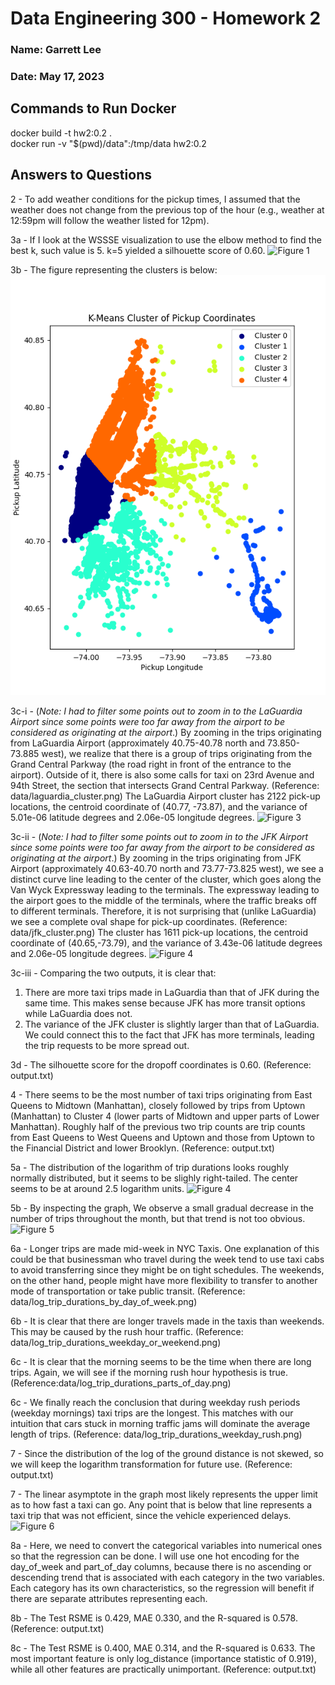 # Data Engineering 300 - Homework 2
### Name: Garrett Lee
### Date: May 17, 2023

## Commands to Run Docker
docker build -t hw2:0.2 . <br>
docker run -v "$(pwd)/data":/tmp/data hw2:0.2

## Answers to Questions
2 - To add weather conditions for the pickup times, I assumed that the weather does not change from the previous top of the hour (e.g., weather at 12:59pm will follow the weather listed for 12pm).

3a - If I look at the WSSSE visualization to use the elbow method to find the best k, such value is 5. k=5 yielded a silhouette score of 0.60. 
![Figure 1](FiguresFromPreviousOutput/k_means.png)

3b - The figure representing the clusters is below: 
![Figure 2](FiguresFromPreviousOutput/all_clusters.png)

3c-i - (*Note: I had to filter some points out to zoom in to the LaGuardia Airport since some points were too far away from the airport to be considered as originating at the airport*.) By zooming in the trips originating from LaGuardia Airport (approximately 40.75-40.78 north and 73.850-73.885 west), we realize that there is a group of trips originating from the Grand Central Parkway (the road right in front of the entrance to the airport). Outside of it, there is also some calls for taxi on 23rd Avenue and 94th Street, the section that intersects Grand Central Parkway. (Reference: data/laguardia_cluster.png) The LaGuardia Airport cluster has 2122 pick-up locations, the centroid coordinate of (40.77, -73.87), and the variance of 5.01e-06 latitude degrees and  2.06e-05 longitude degrees. 
![Figure 3](FiguresFromPreviousOutput/data/laguardia_cluster.png)

3c-ii - (*Note: I had to filter some points out to zoom in to the JFK Airport since some points were too far away from the airport to be considered as originating at the airport*.) By zooming in the trips originating from JFK Airport (approximately 40.63-40.70 north and 73.77-73.825 west), we see a distinct curve line leading to the center of the cluster, which goes along the Van Wyck Expressway leading to the terminals. The expressway leading to the airport goes to the middle of the terminals, where the traffic breaks off to different terminals. Therefore, it is not surprising that (unlike LaGuardia) we see a complete oval shape for pick-up coordinates. (Reference: data/jfk_cluster.png) The cluster has 1611 pick-up locations, the centroid coordinate of (40.65,-73.79), and the variance of 3.43e-06 latitude degrees and 2.06e-05 longitude degrees.
![Figure 4](FiguresFromPreviousOutput/data/jfk_cluster.png)

3c-iii - Comparing the two outputs, it is clear that:
1. There are more taxi trips made in LaGuardia than that of JFK during the same time. This makes sense because JFK has more transit options while LaGuardia does not. 
2. The variance of the JFK cluster is slightly larger than that of LaGuardia. We could connect this to the fact that JFK has more terminals, leading the trip requests to be more spread out.
 
3d - The silhouette score for the dropoff coordinates is 0.60. (Reference: output.txt)

4 - There seems to be the most number of taxi trips originating from East Queens to Midtown (Manhattan), closely followed by trips from Uptown (Manhattan) to Cluster 4 (lower parts of Midtown and upper parts of Lower Manhattan). Roughly half of the previous two trip counts are trip counts from East Queens to West Queens and Uptown and those from Uptown to the Financial District and lower Brooklyn. (Reference: output.txt)

5a - The distribution of the logarithm of trip durations looks roughly normally distributed, but it seems to be slighly right-tailed. The center seems to be at around 2.5 logarithm units. 
![Figure 4](FiguresFromPreviousOutput/data/jfk_cluster.png)

5b - By inspecting the graph, We observe a small gradual decrease in the number of trips throughout the month, but that trend is not too obvious.  
![Figure 5](FiguresFromPreviousOutput/data/log_trip_durations_hist.png)

6a - Longer trips are made mid-week in NYC Taxis. One explanation of this could be that businessman who travel during the week tend to use taxi cabs to avoid transferring since they might be on tight schedules. The weekends, on the other hand, people might have more flexibility to transfer to another mode of transportation or take public transit. 
(Reference: data/log_trip_durations_by_day_of_week.png)

6b - It is clear that there are longer travels made in the taxis than weekends. This may be caused by the rush hour traffic. (Reference: data/log_trip_durations_weekday_or_weekend.png)

6c - It is clear that the morning seems to be the time when there are long trips. Again, we will see if the morning rush hour hypothesis is true. (Reference:data/log_trip_durations_parts_of_day.png)

6c - We finally reach the conclusion that during weekday rush periods (weekday mornings) taxi trips are the longest. This matches with our intuition that cars stuck in morning traffic jams will dominate the average length of trips. (Reference: data/log_trip_durations_weekday_rush.png)

7 - Since the distribution of the log of the ground distance is not skewed, so we will keep the logarithm transformation for future use. (Reference: output.txt)

7 - The linear asymptote in the graph most likely represents the upper limit as to how fast a taxi can go. Any point that is below that line represents a taxi trip that was not efficient, since the vehicle experienced delays. 
![Figure 6](FiguresFromPreviousOutput/data/log_trip_durations_log_distance.png)

8a - Here, we need to convert the categorical variables into numerical ones so that the regression can be done. I will use one hot encoding for the day_of_week and part_of_day columns, because there is no ascending or descending trend that is associated with each category in the two variables. Each category has its own characteristics, so the regression will benefit if there are separate attributes representing each.

8b - The Test RSME is 0.429, MAE 0.330, and the R-squared is 0.578. (Reference: output.txt)

8c - The Test RSME is 0.400, MAE 0.314, and the R-squared is 0.633. The most important feature is only log_distance (importance statistic of 0.919), while all other features are practically unimportant. (Reference: output.txt)
